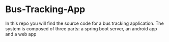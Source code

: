 # Bus-Tracking-App
In this repo you will find the source code for a bus tracking application. The system is composed of three parts: a spring boot server, an android app and a web app
